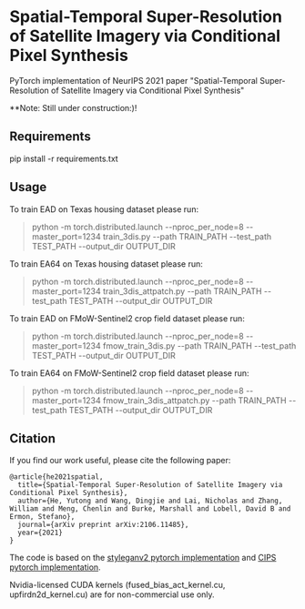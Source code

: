 # Spatial-Temporal Super-Resolution of Satellite Imagery via Conditional Pixel Synthesis
PyTorch implementation of NeurIPS 2021 paper "Spatial-Temporal Super-Resolution of Satellite Imagery via Conditional Pixel Synthesis"

**Note: Still under construction:)!

## Requirements

pip install -r requirements.txt

## Usage


To train EAD on Texas housing dataset please run:

> python -m torch.distributed.launch --nproc_per_node=8 --master_port=1234 train_3dis.py --path TRAIN_PATH --test_path TEST_PATH --output_dir OUTPUT_DIR

To train EA64 on Texas housing dataset please run:

> python -m torch.distributed.launch --nproc_per_node=8 --master_port=1234 train_3dis_attpatch.py --path TRAIN_PATH --test_path TEST_PATH --output_dir OUTPUT_DIR

To train EAD on FMoW-Sentinel2 crop field dataset please run:

> python -m torch.distributed.launch --nproc_per_node=8 --master_port=1234 fmow_train_3dis.py --path TRAIN_PATH --test_path TEST_PATH --output_dir OUTPUT_DIR

To train EA64 on FMoW-Sentinel2 crop field dataset please run:

> python -m torch.distributed.launch --nproc_per_node=8 --master_port=1234 fmow_train_3dis_attpatch.py --path TRAIN_PATH --test_path TEST_PATH --output_dir OUTPUT_DIR

## Citation

If you find our work useful, please cite the following paper:
```
@article{he2021spatial,
  title={Spatial-Temporal Super-Resolution of Satellite Imagery via Conditional Pixel Synthesis},
  author={He, Yutong and Wang, Dingjie and Lai, Nicholas and Zhang, William and Meng, Chenlin and Burke, Marshall and Lobell, David B and Ermon, Stefano},
  journal={arXiv preprint arXiv:2106.11485},
  year={2021}
}
```

The code is based on the [styleganv2 pytorch implementation](https://github.com/rosinality/stylegan2-pytorch) and [CIPS pytorch implementation](https://github.com/saic-mdal/CIPS).

Nvidia-licensed CUDA kernels (fused_bias_act_kernel.cu, upfirdn2d_kernel.cu) are for non-commercial use only.

